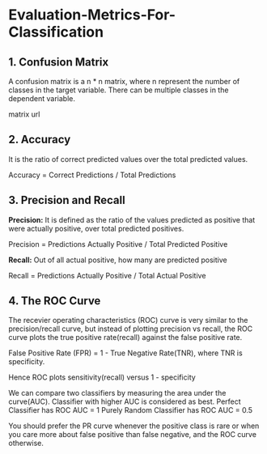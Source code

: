 # Evaluation-Metrics-For-Classification

## 1. Confusion Matrix

A confusion matrix is a n * n matrix, where n represent the number of classes in the target variable. There can be multiple classes in the dependent variable.

matrix url

## 2. Accuracy 

It is the ratio of correct predicted values over the total predicted values.

Accuracy = Correct Predictions / Total Predictions

## 3. Precision and Recall

**Precision:** It is defined as the ratio of the values predicted as positive that were actually positive, over total predicted positives.

Precision = Predictions Actually Positive / Total Predicted Positive

**Recall:** Out of all actual positive, how many are predicted positive

Recall = Predictions Actually Positive / Total Actual Positive

## 4. The ROC Curve

The recevier operating characteristics (ROC) curve is very similar to the precision/recall curve, but instead of plotting precision vs recall, the ROC curve plots the true positive rate(recall) against the false positive rate.

False Positive Rate (FPR) = 1 - True Negative Rate(TNR), where TNR is specificity.

Hence ROC plots sensitivity(recall) versus 1 - specificity

We can compare two classifiers by measuring the area under the curve(AUC). Classifier with higher AUC is considered as best.
Perfect Classifier has ROC AUC = 1
Purely Random Classifier has ROC AUC = 0.5

You should prefer the PR curve whenever the positive class is rare or when you care more about false positive than false negative, and the ROC curve otherwise.
